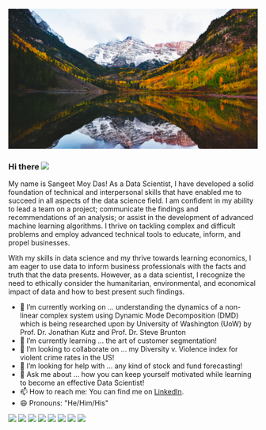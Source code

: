 ![Header](https://github.com/SangeetM/SangeetM/blob/main/Github%20header.jpg "Header")

### Hi there <img src="https://raw.githubusercontent.com/MartinHeinz/MartinHeinz/master/wave.gif" width="30px">

My name is Sangeet Moy Das! As a Data Scientist, I have developed a solid foundation of technical and interpersonal skills that have enabled me to succeed in all aspects of the data science field. I am confident in my ability to lead a team on a project; communicate the findings and recommendations of an analysis; or assist in the development of advanced machine learning algorithms. I thrive on tackling complex and difficult problems and employ advanced technical tools to educate, inform, and propel businesses.

With my skills in data science and my thrive towards learning economics, I am eager to use data to inform business professionals with the facts and truth that the data presents. However, as a data scientist, I recognize the need to ethically consider the humanitarian, environmental, and economical impact of data and how to best present such findings.

- 🔭 I’m currently working on ...
      understanding the dynamics of a non-linear complex system using Dynamic Mode Decomposition (DMD) which is being researched upon by University of Washington (UoW) by Prof. Dr. Jonathan Kutz and Prof. Dr. Steve Brunton 
- 🌱 I’m currently learning ...
      the art of customer segmentation!
- 👯 I’m looking to collaborate on ...
      my Diversity v. Violence index for violent crime rates in the US!
- 🤔 I’m looking for help with ...
      any kind of stock and fund forecasting!
- 💬 Ask me about ... 
      how you can keep yourself motivated while learning to become an effective Data Scientist!
- 📫 How to reach me:
      You can find me on [LinkedIn](https://www.linkedin.com/in/sangeetdas/).       
- 😄 Pronouns: "He/Him/His"

![](https://img.shields.io/badge/OS-Linux-informational?style=flat&logo=<LOGO_NAME>&logoColor=white&color=2bbc8a)
![](https://img.shields.io/badge/Code-R-informational?style=flat&logo=<LOGO_NAME>&logoColor=white&color=2bbc8a)
![](https://img.shields.io/badge/Code-Python-informational?style=flat&logo=<LOGO_NAME>&logoColor=white&color=2bbc8a)
![](https://img.shields.io/badge/Code-mySQL-informational?style=flat&logo=<LOGO_NAME>&logoColor=white&color=2bbc8a)
![](https://img.shields.io/badge/Tools-Tidyverse-informational?style=flat&logo=<LOGO_NAME>&logoColor=white&color=2bbc8a)
![](https://img.shields.io/badge/Tools-Pandas-informational?style=flat&logo=<LOGO_NAME>&logoColor=white&color=2bbc8a)
![](https://img.shields.io/badge/Tools-Numpy-informational?style=flat&logo=<LOGO_NAME>&logoColor=white&color=2bbc8a)
![](https://img.shields.io/badge/Tools-Scikit-informational?style=flat&logo=<LOGO_NAME>&logoColor=white&color=2bbc8a)

<!--
**SangeetM/SangeetM** is a ✨ _special_ ✨ repository because its `README.md` (this file) appears on your GitHub profile.
-->
